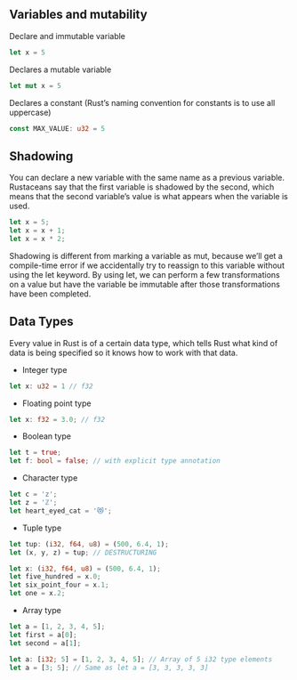 ## Variables and mutability

Declare and immutable variable
```rust
let x = 5
```

Declares a mutable variable
```rust
let mut x = 5
```

Declares a constant (Rust’s naming convention for constants is to use all uppercase)
```rust
const MAX_VALUE: u32 = 5
```

## Shadowing

You can declare a new variable with the same name as a previous variable. Rustaceans say that the first variable is shadowed by the second, which means that the second variable’s value is what appears when the variable is used.

```rust
let x = 5;
let x = x + 1;
let x = x * 2;
```

Shadowing is different from marking a variable as mut, because we’ll get a compile-time error if we accidentally try to reassign to this variable without using the let keyword. By using let, we can perform a few transformations on a value but have the variable be immutable after those transformations have been completed.

## Data Types
Every value in Rust is of a certain data type, which tells Rust what kind of data is being specified so it knows how to work with that data.

-  Integer type
 ```rust
let x: u32 = 1 // f32
 ```

- Floating point type
 ```rust
let x: f32 = 3.0; // f32
 ```

- Boolean type
 ```rust
let t = true;
let f: bool = false; // with explicit type annotation
 ```

- Character type
 ```rust
let c = 'z';
let z = 'ℤ';
let heart_eyed_cat = '😻';
 ```

- Tuple type
 ```rust
let tup: (i32, f64, u8) = (500, 6.4, 1);
let (x, y, z) = tup; // DESTRUCTURING

let x: (i32, f64, u8) = (500, 6.4, 1);
let five_hundred = x.0;
let six_point_four = x.1;
let one = x.2;
 ```

- Array type
```rust
let a = [1, 2, 3, 4, 5];
let first = a[0];
let second = a[1];

let a: [i32; 5] = [1, 2, 3, 4, 5]; // Array of 5 i32 type elements
let a = [3; 5]; // Same as let a = [3, 3, 3, 3, 3]
```
